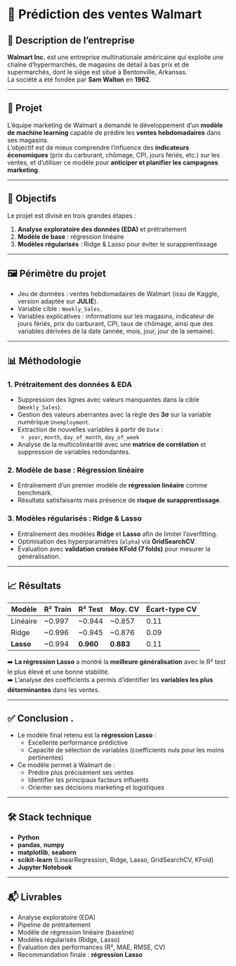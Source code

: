 # 🛒 Prédiction des ventes Walmart  

## 📇 Description de l’entreprise  
**Walmart Inc.** est une entreprise multinationale américaine qui exploite une chaîne d’hypermarchés, de magasins de détail à bas prix et de supermarchés, dont le siège est situé à Bentonville, Arkansas.  
La société a été fondée par **Sam Walton** en **1962**.  

---

## 🚧 Projet  
L’équipe marketing de Walmart a demandé le développement d’un **modèle de machine learning** capable de prédire les **ventes hebdomadaires** dans ses magasins.  
L’objectif est de mieux comprendre l’influence des **indicateurs économiques** (prix du carburant, chômage, CPI, jours fériés, etc.) sur les ventes, et d’utiliser ce modèle pour **anticiper et planifier les campagnes marketing**.  

---

## 🎯 Objectifs  
Le projet est divisé en trois grandes étapes :  
1. **Analyse exploratoire des données (EDA)** et prétraitement  
2. **Modèle de base** : régression linéaire  
3. **Modèles régularisés** : Ridge & Lasso pour éviter le surapprentissage  

---

## 🖼️ Périmètre du projet  
- Jeu de données : ventes hebdomadaires de Walmart (issu de Kaggle, version adaptée sur **JULIE**).  
- Variable cible : `Weekly_Sales`.  
- Variables explicatives : informations sur les magasins, indicateur de jours fériés, prix du carburant, CPI, taux de chômage, ainsi que des variables dérivées de la date (année, mois, jour, jour de la semaine).  

---

## 📊 Méthodologie  

### 1. Prétraitement des données & EDA  
- Suppression des lignes avec valeurs manquantes dans la cible (`Weekly_Sales`).  
- Gestion des valeurs aberrantes avec la règle des **3σ** sur la variable numérique `Unemployment`.  
- Extraction de nouvelles variables à partir de `Date` :  
  - `year`, `month`, `day_of_month`, `day_of_week`  
- Analyse de la multicolinéarité avec une **matrice de corrélation** et suppression de variables redondantes.    

### 2. Modèle de base : Régression linéaire  
- Entraînement d’un premier modèle de **régression linéaire** comme benchmark.  
- Résultats satisfaisants mais présence de **risque de surapprentissage**.  

### 3. Modèles régularisés : Ridge & Lasso  
- Entraînement des modèles **Ridge** et **Lasso** afin de limiter l’overfitting.  
- Optimisation des hyperparamètres (`alpha`) via **GridSearchCV**.  
- Évaluation avec **validation croisée KFold (7 folds)** pour mesurer la généralisation.  

---

## 📈 Résultats  

| Modèle      | R² Train | R² Test | Moy. CV | Écart-type CV |
|-------------|----------|---------|---------|---------------|
| Linéaire    | ~0.997   | ~0.944  | ~0.857  | 0.11          |
| Ridge       | ~0.996   | ~0.945  | ~0.876  | 0.09          |
| **Lasso**   | ~0.994   | **0.960** | **0.883** | 0.11       |

➡️ **La régression Lasso** a montré la **meilleure généralisation** avec le R² test le plus élevé et une bonne stabilité.  
➡️ L’analyse des coefficients a permis d’identifier les **variables les plus déterminantes** dans les ventes.  

---

## ✅ Conclusion  .  
- Le modèle final retenu est la **régression Lasso** :  
  - Excellente performance prédictive  
  - Capacité de sélection de variables (coefficients nuls pour les moins pertinentes)  
- Ce modèle permet à Walmart de :  
  - Prédire plus précisément ses ventes  
  - Identifier les principaux facteurs influents  
  - Orienter ses décisions marketing et logistiques  

---

## 🛠️ Stack technique  
- **Python**  
- **pandas**, **numpy**  
- **matplotlib**, **seaborn**  
- **scikit-learn** (LinearRegression, Ridge, Lasso, GridSearchCV, KFold)  
- **Jupyter Notebook**  

---

## 📬 Livrables  
- Analyse exploratoire (EDA)  
- Pipeline de prétraitement  
- Modèle de régression linéaire (baseline)  
- Modèles régularisés (Ridge, Lasso)  
- Évaluation des performances (R², MAE, RMSE, CV)  
- Recommandation finale : **régression Lasso**  
